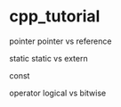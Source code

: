 # cpp_tutorial

pointer
pointer vs reference

static
static vs extern

const

operator
logical vs bitwise


